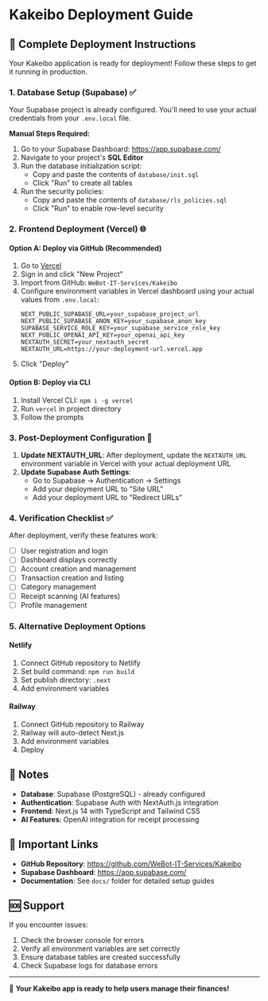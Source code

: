 # Kakeibo Deployment Guide

## 🚀 Complete Deployment Instructions

Your Kakeibo application is ready for deployment! Follow these steps to get it running in production.

### 1. Database Setup (Supabase) ✅

Your Supabase project is already configured. You'll need to use your actual credentials from your `.env.local` file.

**Manual Steps Required:**

1. Go to your Supabase Dashboard: https://app.supabase.com/
2. Navigate to your project's **SQL Editor**
3. Run the database initialization script:
   - Copy and paste the contents of `database/init.sql`
   - Click "Run" to create all tables
4. Run the security policies:
   - Copy and paste the contents of `database/rls_policies.sql`
   - Click "Run" to enable row-level security

### 2. Frontend Deployment (Vercel) 🌐

#### Option A: Deploy via GitHub (Recommended)

1. Go to [Vercel](https://vercel.com)
2. Sign in and click "New Project"
3. Import from GitHub: `WeBot-IT-Services/Kakeibo`
4. Configure environment variables in Vercel dashboard using your actual values from `.env.local`:
   ```
   NEXT_PUBLIC_SUPABASE_URL=your_supabase_project_url
   NEXT_PUBLIC_SUPABASE_ANON_KEY=your_supabase_anon_key
   SUPABASE_SERVICE_ROLE_KEY=your_supabase_service_role_key
   NEXT_PUBLIC_OPENAI_API_KEY=your_openai_api_key
   NEXTAUTH_SECRET=your_nextauth_secret
   NEXTAUTH_URL=https://your-deployment-url.vercel.app
   ```
5. Click "Deploy"

#### Option B: Deploy via CLI

1. Install Vercel CLI: `npm i -g vercel`
2. Run `vercel` in project directory
3. Follow the prompts

### 3. Post-Deployment Configuration 🔧

1. **Update NEXTAUTH_URL**: After deployment, update the `NEXTAUTH_URL` environment variable in Vercel with your actual deployment URL
2. **Update Supabase Auth Settings**:
   - Go to Supabase → Authentication → Settings
   - Add your deployment URL to "Site URL"
   - Add your deployment URL to "Redirect URLs"

### 4. Verification Checklist ✅

After deployment, verify these features work:
- [ ] User registration and login
- [ ] Dashboard displays correctly
- [ ] Account creation and management
- [ ] Transaction creation and listing
- [ ] Category management
- [ ] Receipt scanning (AI features)
- [ ] Profile management

### 5. Alternative Deployment Options

#### Netlify
1. Connect GitHub repository to Netlify
2. Set build command: `npm run build`
3. Set publish directory: `.next`
4. Add environment variables

#### Railway
1. Connect GitHub repository to Railway
2. Railway will auto-detect Next.js
3. Add environment variables
4. Deploy

## 📝 Notes

- **Database**: Supabase (PostgreSQL) - already configured
- **Authentication**: Supabase Auth with NextAuth.js integration
- **Frontend**: Next.js 14 with TypeScript and Tailwind CSS
- **AI Features**: OpenAI integration for receipt processing

## 🔗 Important Links

- **GitHub Repository**: https://github.com/WeBot-IT-Services/Kakeibo
- **Supabase Dashboard**: https://app.supabase.com/
- **Documentation**: See `docs/` folder for detailed setup guides

## 🆘 Support

If you encounter issues:
1. Check the browser console for errors
2. Verify all environment variables are set correctly
3. Ensure database tables are created successfully
4. Check Supabase logs for database errors

---

🎉 **Your Kakeibo app is ready to help users manage their finances!**